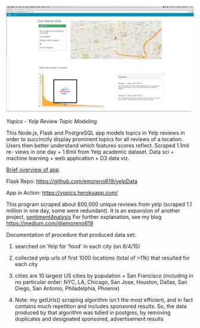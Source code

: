 <img src="./public/images/yopics.png" alt="">

*Yopics - Yelp Review Topic Modeling*

This Node.js, Flask and PostgreSQL app models topics in Yelp reviews in order to succinctly display prominent topics for all reviews of a location. Users then better understand which features scores reflect. Scraped 1.1mil re- views in one day + 1.6mil from Yelp academic dataset. Data sci + machine learning + web application + D3 data viz. 

<a href="http://prezi.com/1yy4lqqxevdb/?utm_campaign=share&utm_medium=copy">Brief overview of app</a>

Flask Repo: https://github.com/emoreno619/yelpData

App in Action: https://yopics.herokuapp.com/

This program scraped about 800,000 unique reviews from yelp (scraped 1.1 million in one day, some were redundant). It is an expansion of another project, [sentimentAnalysis](https://github.com/emoreno619/sentimentAnalysis) For further explanation, see my blog https://medium.com/@emoreno619

Documentation of procedure that produced data set:

1) searched on Yelp for 'food' in each city (on 8/4/15)

2) collected yelp urls of first 1000 locations (total of >11k) that resulted
   for each city
   
3) cities are 10 largest US cities by population + San Francisco (including
   in no particular order: NYC, LA, Chicago, San Jose, Houston, Dallas, San
   Diego, San Antonio, Philadelphia, Phoenix)
   
4) Note: my getUrls() scraping algorithm isn't the most efficient,
   and in fact contains much repetition and includes sponsored results.
   So, the data produced by that algorithm was tidied in postgres, by
   removing duplicates and designated sponsored, advertisement results
